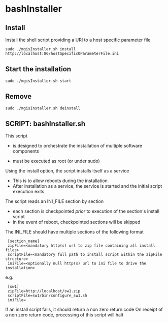 # bashInstaller

## Install

Install the shell script providing a URI to a host specific parameter file

`sudo ./mgisInstaller.sh install http://localhost:80/hostSpecificOParameterFile.ini`

## Start the installation

`sudo ./mgisInstaller.sh start`

## Remove

`sudo ./mgisInstaller.sh deinstall`


## SCRIPT: bashInstaller.sh

This script

- is designed to orchestrate the installation of multiple software components

- must be executed as root (or under sudo)

Using the install option, the script installs itself as a service
  - This is to allow reboots during the installation
  - After installation as a service, the service is started and the initial script execution exits

The script reads an INI_FILE section by section
  - each section is checkpointed *prior* to execution of the section's install script
  - in the event of reboot, checkpointed sections will be skipped

The INI_FILE should have multiple sections of the following format

     [section_name]
     zipFile=<mandatory http(s) url to zip file containing all install files>
     scriptFile=<mandatory full path to install script within the zipFile structure>
     iniFile=<optionally null http(s) url to ini file to drive the installation>

 e.g.

     [sw1]
     zipFile=http://localhost/sw1.zip
     scriptFile=sw1/bin/configure_sw1.sh
     iniFile=

If an install script fails, it should return a non zero return code
On receipt of a non zero return code, processing of this script will halt
